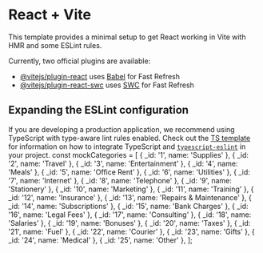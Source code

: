 # React + Vite

This template provides a minimal setup to get React working in Vite with HMR and some ESLint rules.

Currently, two official plugins are available:

- [@vitejs/plugin-react](https://github.com/vitejs/vite-plugin-react/blob/main/packages/plugin-react) uses [Babel](https://babeljs.io/) for Fast Refresh
- [@vitejs/plugin-react-swc](https://github.com/vitejs/vite-plugin-react/blob/main/packages/plugin-react-swc) uses [SWC](https://swc.rs/) for Fast Refresh

## Expanding the ESLint configuration

If you are developing a production application, we recommend using TypeScript with type-aware lint rules enabled. Check out the [TS template](https://github.com/vitejs/vite/tree/main/packages/create-vite/template-react-ts) for information on how to integrate TypeScript and [`typescript-eslint`](https://typescript-eslint.io) in your project.
const mockCategories = [
  { _id: '1', name: 'Supplies' },
  { _id: '2', name: 'Travel' },
  { _id: '3', name: 'Entertainment' },
  { _id: '4', name: 'Meals' },
  { _id: '5', name: 'Office Rent' },
  { _id: '6', name: 'Utilities' },
  { _id: '7', name: 'Internet' },
  { _id: '8', name: 'Telephone' },
  { _id: '9', name: 'Stationery' },
  { _id: '10', name: 'Marketing' },
  { _id: '11', name: 'Training' },
  { _id: '12', name: 'Insurance' },
  { _id: '13', name: 'Repairs & Maintenance' },
  { _id: '14', name: 'Subscriptions' },
  { _id: '15', name: 'Bank Charges' },
  { _id: '16', name: 'Legal Fees' },
  { _id: '17', name: 'Consulting' },
  { _id: '18', name: 'Salaries' },
  { _id: '19', name: 'Bonuses' },
  { _id: '20', name: 'Taxes' },
  { _id: '21', name: 'Fuel' },
  { _id: '22', name: 'Courier' },
  { _id: '23', name: 'Gifts' },
  { _id: '24', name: 'Medical' },
  { _id: '25', name: 'Other' },
];